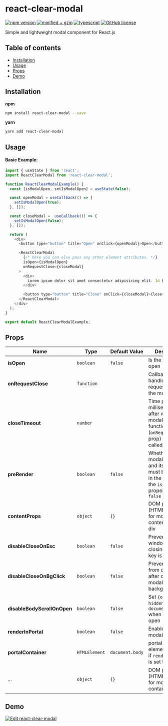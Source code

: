 # react-clear-modal

[![npm version](https://img.shields.io/npm/v/react-clear-modal)](https://www.npmjs.com/package/react-clear-modal)
[![minified + gzip](https://img.shields.io/bundlephobia/minzip/react-clear-modal/latest)](https://bundlephobia.com/package/react-clear-modal)
[![typescript](https://badgen.net/npm/types/react-clear-modal)](https://unpkg.com/react-clear-modal/dist/index.d.ts)
[![GitHub license](https://img.shields.io/badge/license-MIT-blue.svg)](https://github.com/vadymshymko/react-clear-modal/blob/master/LICENSE)

Simple and lightweight modal component for React.js

## Table of contents

- [Installation](#installation)
- [Usage](#usage)
- [Props](#props)
- [Demo](#demo)

## Installation

**npm**

```bash
npm install react-clear-modal --save
```

**yarn**

```bash
yarn add react-clear-modal
```

## Usage

#### Basic Example:

```js
import { useState } from 'react';
import ReactClearModal from 'react-clear-modal';

function ReactClearModalExample() {
  const [isModalOpen, setIsModalOpen] = useState(false);

  const openModal = useCallback(() => {
    setIsModalOpen(true);
  }, []);

  const closeModal =  useCallback(() => {
    setIsModalOpen(false);
  }, []);

  return (
    <div>
      <button type="button" title="Open" onClick={openModal}>Open</button>

      <ReactClearModal
        {/* here you can also pass any other element attributes. */}
        isOpen={isModalOpen}
        onRequestClose={closeModal}
      >
        <div>
          Lorem ipsum dolor sit amet consectetur adipisicing elit. Id beatae quia, neque modi libero quidem ipsum architecto, incidunt molestias culpa, totam accusantium reprehenderit animi voluptas magni alias error commodi ut.
        </div>

        <button type="button" title="Close" onClick={closeModal}>Close</button>
      </ReactClearModal>
    </div>
  );
}

export default ReactClearModalExample;
```

## Props

| Name                        | Type          | Default Value   | Description                                                                                                      |
| --------------------------- | ------------- | --------------- | ---------------------------------------------------------------------------------------------------------------- |
| **isOpen**                  | `boolean`     | `false`         | Is the modal open                                                                                                |
| **onRequestClose**          | `function`    |                 | Callback to handle the request to close the modal                                                                |
| **closeTimeout**            | `number`      |                 | Time period in milliseconds after which the modal close function (`onRequestClose` prop) will be called          |
| **preRender**               | `boolean`     | `false`         | Whether the modal window and its content must be present in the DOM when the `isOpen` property is set to `false` |
| **contentProps**            | `object`      | `{}`            | DOM props (HTMLAttributes) for modal content wrapper div                                                         |
| **disableCloseOnEsc**       | `boolean`     | `false`         | Prevent modal window from closing when `ESC` key is pressed                                                      |
| **disableCloseOnBgClick**   | `boolean`     | `false`         | Prevent modal from closing after clicking on modal background                                                    |
| **disableBodyScrollOnOpen** | `boolean`     | `false`         | Set `{overflow: hidden}` for `document.body` when modal is open                                                  |
| **renderInPortal**          | `boolean`     | `false`         | Enable render modal in portal                                                                                    |
| **portalContainer**         | `HTMLElement` | `document.body` | portal container element (ignored if `renderInPortal` is set to false)                                           |
| ...                         | `object`      | `{}`            | DOM props (HTMLAttributes) for modal container div                                                               |

## Demo

[![Edit react-clear-modal](https://codesandbox.io/static/img/play-codesandbox.svg)](https://codesandbox.io/s/react-clear-modal-qdpb48)
